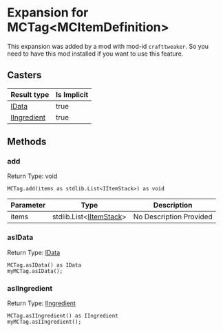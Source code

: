 # Expansion for MCTag&lt;MCItemDefinition&gt;

This expansion was added by a mod with mod-id `crafttweaker`. So you need to have this mod installed if you want to use this feature.

## Casters

| Result type | Is Implicit |
|-------------|-------------|
| [IData](/vanilla/api/data/IData) | true |
| [IIngredient](/vanilla/api/items/IIngredient) | true |

## Methods

### add

Return Type: void

```zenscript
MCTag.add(items as stdlib.List<IItemStack>) as void
```
| Parameter | Type | Description |
|-----------|------|-------------|
| items | stdlib.List&lt;[IItemStack](/vanilla/api/items/IItemStack)&gt; | No Description Provided |
### asIData

Return Type: [IData](/vanilla/api/data/IData)

```zenscript
MCTag.asIData() as IData
myMCTag.asIData();
```
### asIIngredient

Return Type: [IIngredient](/vanilla/api/items/IIngredient)

```zenscript
MCTag.asIIngredient() as IIngredient
myMCTag.asIIngredient();
```

